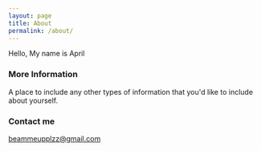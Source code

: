 ```yaml
---
layout: page
title: About
permalink: /about/
---
```


Hello, My name is April

### More Information

A place to include any other types of information that you'd like to include about yourself.

### Contact me

[beammeupplzz@gmail.com](mailto:beammeupplzz@gmail.com)